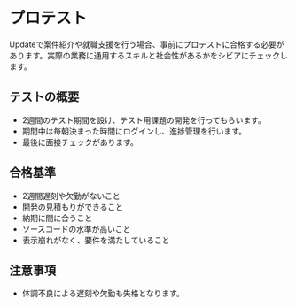 # プロテスト

Updateで案件紹介や就職支援を行う場合、事前にプロテストに合格する必要があります。実際の業務に通用するスキルと社会性があるかをシビアにチェックします。

## テストの概要

- 2週間のテスト期間を設け、テスト用課題の開発を行ってもらいます。
- 期間中は毎朝決まった時間にログインし、進捗管理を行います。
- 最後に面接チェックがあります。

## 合格基準

- 2週間遅刻や欠勤がないこと
- 開発の見積もりができること
- 納期に間に合うこと
- ソースコードの水準が高いこと
- 表示崩れがなく、要件を満たしていること

## 注意事項

- 体調不良による遅刻や欠勤も失格となります。